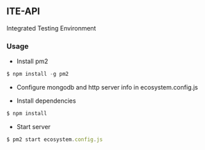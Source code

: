 ## ITE-API

Integrated Testing Environment

### Usage

* Install pm2
```javascript
$ npm install -g pm2
```

* Configure mongodb and http server info in ecosystem.config.js

* Install dependencies

```javascript
$ npm install
```

* Start server

```javascript
$ pm2 start ecosystem.config.js
```